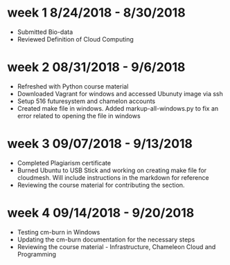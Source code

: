 week 1 8/24/2018 - 8/30/2018
============================

* Submitted Bio-data
* Reviewed Definition of Cloud Computing

week 2 08/31/2018 - 9/6/2018
===========================
* Refreshed with Python course material
* Downloaded Vagrant for windows and accessed Ubunuty image via ssh
* Setup 516 futuresystem and chamelon accounts
* Created make file in windows. Added markup-all-windows.py to fix an error related to opening the file in windows

week 3 09/07/2018 - 9/13/2018
===========================
* Completed Plagiarism certificate
* Burned Ubuntu to USB Stick and working on creating make file for cloudmesh. Will include instructions in the markdown for reference
* Reviewing the course material for contributing the section.

week 4 09/14/2018 - 9/20/2018
===========================
* Testing cm-burn in Windows
* Updating the cm-burn documentation for the necessary steps
* Reviewing the course material - Infrastructure, Chameleon Cloud and Programming

